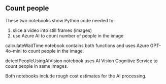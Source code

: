 ## Count people

These two notebooks show Python code needed to:

1. slice a video into still frames (images)
2. use Azure AI to count number of people in the image

calculateWaitTime notebook contains both functions and uses Azure GPT-4o-mini to count people in the image.

detectPeopleUsingAIVision notebook uses AI Vision Cognitive Service to count people in same images.

Both notebooks include rough cost estimates for the AI processing.